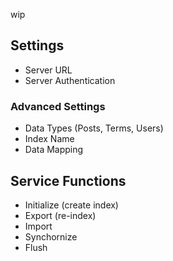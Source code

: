 wip

## Settings
* Server URL
* Server Authentication

### Advanced Settings
* Data Types (Posts, Terms, Users)
* Index Name
* Data Mapping

## Service Functions
* Initialize (create index)
* Export (re-index)
* Import
* Synchornize
* Flush